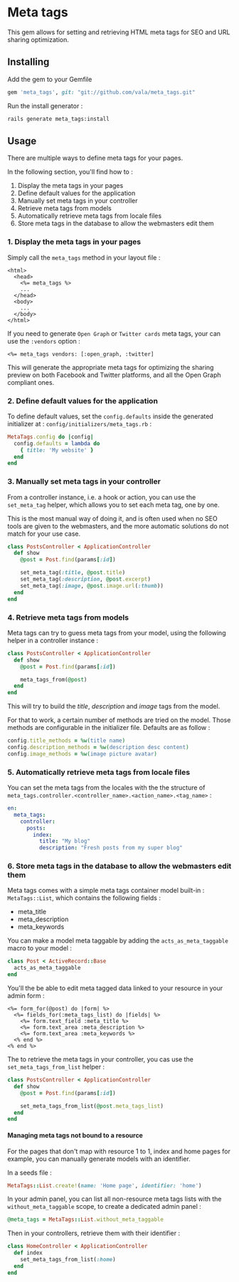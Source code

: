 # Meta tags

This gem allows for setting and retrieving HTML meta tags for SEO and URL
sharing optimization.

## Installing

Add the gem to your Gemfile

```ruby
gem 'meta_tags', git: "git://github.com/vala/meta_tags.git"
```

Run the install generator :

```bash
rails generate meta_tags:install
```

## Usage

There are multiple ways to define meta tags for your pages.

In the following section, you'll find how to :

1. Display the meta tags in your pages
2. Define default values for the application
3. Manually set meta tags in your controller
4. Retrieve meta tags from models
5. Automatically retrieve meta tags from locale files
6. Store meta tags in the database to allow the webmasters edit them

### 1. Display the meta tags in your pages

Simply call the `meta_tags` method in your layout file :

```erb
<html>
  <head>
    <%= meta_tags %>
    ...
  </head>
  <body>
    ...
  </body>
</html>
```

If you need to generate `Open Graph` or `Twitter cards` meta tags, your can
use the `:vendors` option :

```erb
<%= meta_tags vendors: [:open_graph, :twitter]
```

This will generate the appropriate meta tags for optimizing the sharing preview
on both Facebook and Twitter platforms, and all the Open Graph compliant ones.

### 2. Define default values for the application

To define default values, set the `config.defaults` inside the generated
initializer at : `config/initializers/meta_tags.rb` :

```ruby
MetaTags.config do |config|
  config.defaults = lambda do
    { title: 'My website' }
  end
end
```

### 3. Manually set meta tags in your controller

From a controller instance, i.e. a hook or action, you can use the
`set_meta_tag` helper, which allows you to set each meta tag, one by one.

This is the most manual way of doing it, and is often used when no SEO tools
are given to the webmasters, and the more automatic solutions do not match
for your use case.

```ruby
class PostsController < ApplicationController
  def show
    @post = Post.find(params[:id])

    set_meta_tag(:title, @post.title)
    set_meta_tag(:description, @post.excerpt)
    set_meta_tag(:image, @post.image.url(:thumb))
  end
end
```

### 4. Retrieve meta tags from models

Meta tags can try to guess meta tags from your model, using the following
helper in a controller instance :

```ruby
class PostsController < ApplicationController
  def show
    @post = Post.find(params[:id])

    meta_tags_from(@post)
  end
end
```

This will try to build the _title_, _description_ and _image_ tags from the
model.

For that to work, a certain number of methods are tried on the model.
Those methods are configurable in the initializer file.
Defaults are as follow :

```ruby
config.title_methods = %w(title name)
config.description_methods = %w(description desc content)
config.image_methods = %w(image picture avatar)
```

### 5. Automatically retrieve meta tags from locale files

You can set the meta tags from the locales with the the structure of
`meta_tags.controller.<controller_name>.<action_name>.<tag_name>` :

```yaml
en:
  meta_tags:
    controller:
      posts:
        index:
          title: "My blog"
          description: "Fresh posts from my super blog"
```

### 6. Store meta tags in the database to allow the webmasters edit them

Meta tags comes with a simple meta tags container model built-in :
`MetaTags::List`, which contains the following fields :

- meta_title
- meta_description
- meta_keywords

You can make a model meta taggable by adding the `acts_as_meta_taggable` macro
to your model :

```ruby
class Post < ActiveRecord::Base
  acts_as_meta_taggable
end
```

You'll the be able to edit meta tagged data linked to your resource in
your admin form :

```erb
<%= form_for(@post) do |form| %>
  <%= fields_for(:meta_tags_list) do |fields| %>
    <%= form.text_field :meta_title %>
    <%= form.text_area :meta_description %>
    <%= form.text_area :meta_keywords %>
  <% end %>
<% end %>
```

The to retrieve the meta tags in your controller, you cas use the
`set_meta_tags_from_list` helper :

```ruby
class PostsController < ApplicationController
  def show
    @post = Post.find(params[:id])

    set_meta_tags_from_list(@post.meta_tags_list)
  end
end
```

#### Managing meta tags not bound to a resource

For the pages that don't map with resource 1 to 1, index and home pages for
example, you can manually generate models with an identifier.

In a seeds file :

```ruby
MetaTags::List.create!(name: 'Home page', identifier: 'home')
```

In your admin panel, you can list all non-resource meta tags lists with the
`without_meta_taggable` scope, to create a dedicated admin panel :

```ruby
@meta_tags = MetaTags::List.without_meta_taggable
```

Then in your controllers, retrieve them with their identifier :

```ruby
class HomeController < ApplicationController
  def index
    set_meta_tags_from_list(:home)
  end
end
```

